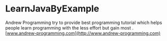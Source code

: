 # LearnJavaByExample
Andrew Programming try to provide best programming tutorial which helps people learn programming with the less effort but gain most .
[www.andrew-programming.com](http://www.andrew-programming.com)
